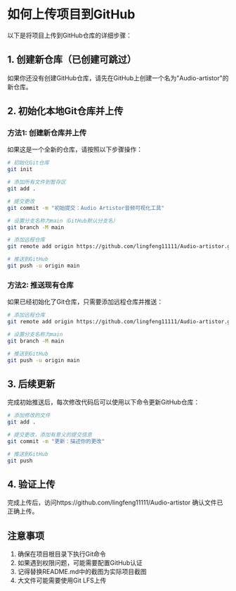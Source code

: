# 如何上传项目到GitHub

以下是将项目上传到GitHub仓库的详细步骤：

## 1. 创建新仓库（已创建可跳过）

如果你还没有创建GitHub仓库，请先在GitHub上创建一个名为"Audio-artistor"的新仓库。

## 2. 初始化本地Git仓库并上传

### 方法1: 创建新仓库并上传

如果这是一个全新的仓库，请按照以下步骤操作：

```bash
# 初始化Git仓库
git init

# 添加所有文件到暂存区
git add .

# 提交更改
git commit -m "初始提交：Audio Artistor音频可视化工具"

# 设置分支名称为main（GitHub默认分支名）
git branch -M main

# 添加远程仓库
git remote add origin https://github.com/lingfeng11111/Audio-artistor.git

# 推送到GitHub
git push -u origin main
```

### 方法2: 推送现有仓库

如果已经初始化了Git仓库，只需要添加远程仓库并推送：

```bash
# 添加远程仓库
git remote add origin https://github.com/lingfeng11111/Audio-artistor.git

# 设置分支名称为main
git branch -M main

# 推送到GitHub
git push -u origin main
```

## 3. 后续更新

完成初始推送后，每次修改代码后可以使用以下命令更新GitHub仓库：

```bash
# 添加修改的文件
git add .

# 提交更改，添加有意义的提交信息
git commit -m "更新：描述你的更改"

# 推送到GitHub
git push
```

## 4. 验证上传

完成上传后，访问https://github.com/lingfeng11111/Audio-artistor 确认文件已正确上传。

## 注意事项

1. 确保在项目根目录下执行Git命令
2. 如果遇到权限问题，可能需要配置GitHub认证
3. 记得替换README.md中的截图为实际项目截图
4. 大文件可能需要使用Git LFS上传 